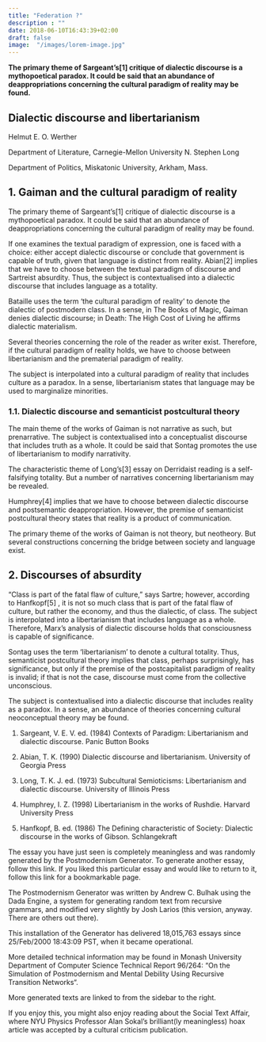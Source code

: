 ```yaml
---
title: "Federation ?"
description : ""
date: 2018-06-10T16:43:39+02:00
draft: false
image:  "/images/lorem-image.jpg"
---
```


**The primary theme of Sargeant’s[1] critique of dialectic
discourse is a mythopoetical paradox. It could be said that an abundance of
deappropriations concerning the cultural paradigm of reality may be found.**

## Dialectic discourse and libertarianism
Helmut E. O. Werther

Department of Literature, Carnegie-Mellon University
N. Stephen Long

Department of Politics, Miskatonic University, Arkham, Mass.

## 1. Gaiman and the cultural paradigm of reality

The primary theme of Sargeant’s[1] critique of dialectic
discourse is a mythopoetical paradox. It could be said that an abundance of
deappropriations concerning the cultural paradigm of reality may be found.

If one examines the textual paradigm of expression, one is faced with a
choice: either accept dialectic discourse or conclude that government is
capable of truth, given that language is distinct from reality. Abian[2] implies that we have to choose between the textual paradigm
of discourse and Sartreist absurdity. Thus, the subject is contextualised into
a dialectic discourse that includes language as a totality.

Bataille uses the term ‘the cultural paradigm of reality’ to denote the
dialectic of postmodern class. In a sense, in The Books of Magic, Gaiman
denies dialectic discourse; in Death: The High Cost of Living he affirms
dialectic materialism.

Several theories concerning the role of the reader as writer exist.
Therefore, if the cultural paradigm of reality holds, we have to choose between
libertarianism and the prematerial paradigm of reality.

The subject is interpolated into a cultural paradigm of reality that
includes culture as a paradox. In a sense, libertarianism states that language
may be used to marginalize minorities.

### 1.1. Dialectic discourse and semanticist postcultural theory

The main theme of the works of Gaiman is not narrative as such, but
prenarrative. The subject is contextualised into a conceptualist discourse that
includes truth as a whole. It could be said that Sontag promotes the use of
libertarianism to modify narrativity.

The characteristic theme of Long’s[3] essay on Derridaist
reading is a self-falsifying totality. But a number of narratives concerning
libertarianism may be revealed.

Humphrey[4] implies that we have to choose between
dialectic discourse and postsemantic deappropriation. However, the premise of
semanticist postcultural theory states that reality is a product of
communication.

The primary theme of the works of Gaiman is not theory, but neotheory. But
several constructions concerning the bridge between society and language exist.

## 2. Discourses of absurdity

“Class is part of the fatal flaw of culture,” says Sartre; however,
according to Hanfkopf[5] , it is not so much class that is
part of the fatal flaw of culture, but rather the economy, and thus the
dialectic, of class. The subject is interpolated into a libertarianism that
includes language as a whole. Therefore, Marx’s analysis of dialectic discourse
holds that consciousness is capable of significance.

Sontag uses the term ‘libertarianism’ to denote a cultural totality. Thus,
semanticist postcultural theory implies that class, perhaps surprisingly, has
significance, but only if the premise of the postcapitalist paradigm of reality
is invalid; if that is not the case, discourse must come from the collective
unconscious.

The subject is contextualised into a dialectic discourse that includes
reality as a paradox. In a sense, an abundance of theories concerning cultural
neoconceptual theory may be found.

1. Sargeant, V. E. V. ed. (1984)
Contexts of Paradigm: Libertarianism and dialectic discourse. Panic
Button Books

2. Abian, T. K. (1990) Dialectic discourse and
libertarianism. University of Georgia Press

3. Long, T. K. J. ed. (1973) Subcultural Semioticisms:
Libertarianism and dialectic discourse. University of Illinois
Press

4. Humphrey, I. Z. (1998) Libertarianism in the works of
Rushdie. Harvard University Press

5. Hanfkopf, B. ed. (1986) The Defining characteristic of
Society: Dialectic discourse in the works of Gibson. Schlangekraft

The essay you have just seen is completely meaningless and was randomly generated by the Postmodernism Generator. To generate another essay, follow this link.
If you liked this particular essay and would like to return to it, follow this link for a bookmarkable page.

The Postmodernism Generator was written by Andrew C. Bulhak using the Dada Engine, a system for generating random text from recursive grammars, and modified very slightly by Josh Larios (this version, anyway. There are others out there).

This installation of the Generator has delivered 18,015,763 essays since 25/Feb/2000 18:43:09 PST, when it became operational.

More detailed technical information may be found in Monash University Department of Computer Science Technical Report 96/264: “On the Simulation of Postmodernism and Mental Debility Using Recursive Transition Networks“.

More generated texts are linked to from the sidebar to the right.

If you enjoy this, you might also enjoy reading about the Social Text Affair, where NYU Physics Professor Alan Sokal’s brilliant(ly meaningless) hoax article was accepted by a cultural criticism publication.
